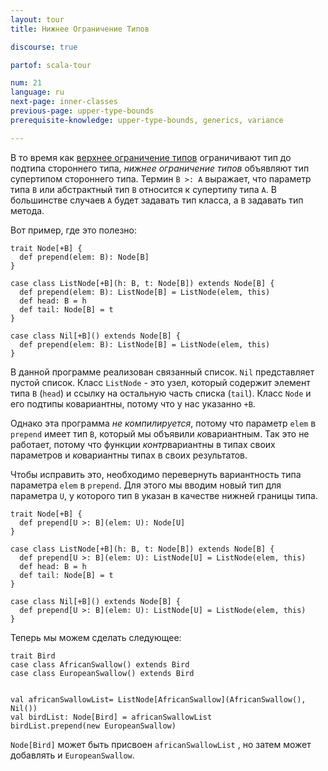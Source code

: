```yaml
---
layout: tour
title: Нижнее Ограничение Типов

discourse: true

partof: scala-tour

num: 21
language: ru
next-page: inner-classes
previous-page: upper-type-bounds
prerequisite-knowledge: upper-type-bounds, generics, variance

---
```


В то время как [верхнее ограничение типов](upper-type-bounds.html) ограничивают тип до подтипа стороннего типа, *нижнее ограничение типов* объявляют тип супертипом стороннего типа. Термин  `B >: A` выражает, что параметр типа `B` или абстрактный тип `B` относится к супертипу типа `A`. В большинстве случаев `A` будет задавать тип класса, а `B` задавать тип метода.

Вот пример, где это полезно:

```tut:fail
trait Node[+B] {
  def prepend(elem: B): Node[B]
}

case class ListNode[+B](h: B, t: Node[B]) extends Node[B] {
  def prepend(elem: B): ListNode[B] = ListNode(elem, this)
  def head: B = h
  def tail: Node[B] = t
}

case class Nil[+B]() extends Node[B] {
  def prepend(elem: B): ListNode[B] = ListNode(elem, this)
}
```

В данной программе реализован связанный список. `Nil` представляет пустой список. Класс `ListNode` - это узел, который содержит элемент типа `B` (`head`) и ссылку на остальную часть списка (`tail`). Класс `Node` и его подтипы ковариантны, потому что у нас указанно `+B`.

Однако эта программа _не компилируется_, потому что параметр `elem` в `prepend` имеет тип `B`, который мы объявили *ко*вариантным. Так это не работает, потому что функции *контр*вариантны в типах своих параметров и *ко*вариантны типах в своих результатов.

Чтобы исправить это, необходимо перевернуть вариантность типа параметра `elem` в `prepend`. Для этого мы вводим новый тип для параметра `U`, у которого тип `B` указан в качестве нижней границы типа.

```tut
trait Node[+B] {
  def prepend[U >: B](elem: U): Node[U]
}

case class ListNode[+B](h: B, t: Node[B]) extends Node[B] {
  def prepend[U >: B](elem: U): ListNode[U] = ListNode(elem, this)
  def head: B = h
  def tail: Node[B] = t
}

case class Nil[+B]() extends Node[B] {
  def prepend[U >: B](elem: U): ListNode[U] = ListNode(elem, this)
}
```

Теперь мы можем сделать следующее:
```tut
trait Bird
case class AfricanSwallow() extends Bird
case class EuropeanSwallow() extends Bird


val africanSwallowList= ListNode[AfricanSwallow](AfricanSwallow(), Nil())
val birdList: Node[Bird] = africanSwallowList
birdList.prepend(new EuropeanSwallow)
```
`Node[Bird]` может быть присвоен `africanSwallowList` , но затем может добавлять и `EuropeanSwallow`.
